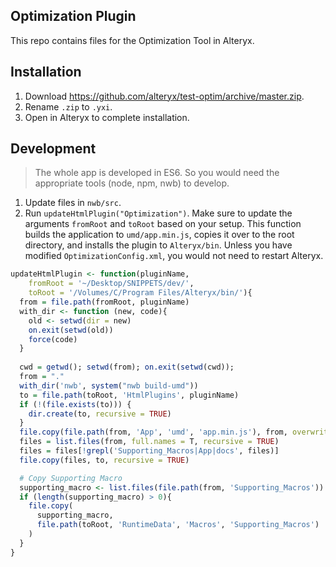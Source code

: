 ## Optimization Plugin

This repo contains files for the Optimization Tool in Alteryx.


## Installation

1. Download https://github.com/alteryx/test-optim/archive/master.zip.
2. Rename `.zip` to `.yxi`.
3. Open in Alteryx to complete installation.

## Development

> The whole app is developed in ES6. So you would need the appropriate tools (node, npm, nwb) to develop.

1. Update files in `nwb/src`.
2. Run `updateHtmlPlugin("Optimization")`. Make sure to update the arguments `fromRoot` and `toRoot` based on your setup. This function builds the application to `umd/app.min.js`, copies it over to the root directory, and installs the plugin to `Alteryx/bin`. Unless you have modified `OptimizationConfig.xml`, you would not need to restart Alteryx.

```r
updateHtmlPlugin <- function(pluginName, 
    fromRoot = '~/Desktop/SNIPPETS/dev/',
    toRoot = '/Volumes/C/Program Files/Alteryx/bin/'){
  from = file.path(fromRoot, pluginName)
  with_dir <- function (new, code){
    old <- setwd(dir = new)
    on.exit(setwd(old))
    force(code)
  }
  
  cwd = getwd(); setwd(from); on.exit(setwd(cwd));
  from = "."
  with_dir('nwb', system("nwb build-umd"))
  to = file.path(toRoot, 'HtmlPlugins', pluginName)
  if (!(file.exists(to))) {
    dir.create(to, recursive = TRUE)
  }
  file.copy(file.path(from, 'App', 'umd', 'app.min.js'), from, overwrite = TRUE)
  files = list.files(from, full.names = T, recursive = TRUE)
  files = files[!grepl('Supporting_Macros|App|docs', files)]
  file.copy(files, to, recursive = TRUE)

  # Copy Supporting Macro
  supporting_macro <- list.files(file.path(from, 'Supporting_Macros'))
  if (length(supporting_macro) > 0){
    file.copy(
      supporting_macro,
      file.path(toRoot, 'RuntimeData', 'Macros', 'Supporting_Macros')
    )
  }
}
```
